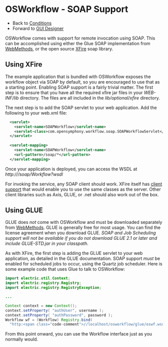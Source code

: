 # OSWorkflow - SOAP Support

* Back to [Conditions](conditions.md)
* Forward to [GUI Designer](gui_designer.md)

OSWorkflow comes with support for remote invocation using SOAP. This can be accomplished using either the Glue SOAP implementation from [WebMethods](http://www.webmethods.com/meta/default/folder/0000008629), or the open source [XFire](http://xfire.codehaus.org/) soap library.

## Using XFire

The example application that is bundled with OSWorkflow exposes the workflow object via SOAP by default, so you are encouraged to use that as a starting point. Enabling SOAP support is a fairly trivial matter. The first step is to ensure that you have all the required xfire jar files in your *WEB-INF/lib* directory. The files are all included in the *lib/optional/xfire* directory.

The next step is to add the SOAP servlet to your web application. Add the following to your web.xml file:

```xml
  <servlet>
    <servlet-name>SOAPWorkflow</servlet-name>
    <servlet-class>com.opensymphony.workflow.soap.SOAPWorkflowServlet</servlet-class>
  </servlet>
  
  <servlet-mapping>
    <servlet-name>SOAPWorkflow</servlet-name>
    <url-pattern>/soap/*</url-pattern>
  </servlet-mapping>
```

Once your application is deployed, you can access the WSDL at *http://<server>/soap/Workflow?wsdl*

For invoking the service, any SOAP client should work. XFire itself has [client support](http://xfire.codehaus.org/Client+API) that would enable you to use the same classes as the server. Other client libraries such as Axis, GLUE, or .net should also work out of the box.

## Using GLUE

GLUE does *not* come with OSWorkflow and must be downloaded separately from [WebMethods](http://www.webmethods.com/solutions/wM_Glue_OEM_ISV/). GLUE is generally free for most usage. You can find the license agreement when you download GLUE. *SOAP and Job Scheduling support will not be available if you do not download GLUE 2.1 or later and include GLUE-STD.jar in your classpath.*

As with XFire, the first step is adding the GLUE servlet to your web application, as detailed in the GLUE documentation. SOAP support *must* be enabled for scheduled jobs to occur, using the Quartz job scheduler. Here is some example code that uses Glue to talk to OSWorkflow:

```java
import electric.util.Context;
import electric.registry.Registry;
import electric.registry.RegistryException;

...

Context context = new Context();
context.setProperty( "authUser", username );
context.setProperty( "authPassword", password );
Workflow wf = (Workflow) Registry.bind(
  "http:<span class="code-comment">//localhost/osworkflow/glue/oswf.wsdl", Workflow.class, context);
```

From this point onward, you can use the Workflow interface just as you normally would.
